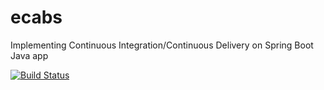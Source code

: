 # ecabs
Implementing Continuous Integration/Continuous Delivery on Spring Boot Java app

[![Build Status](https://travis-ci.com/EgorAvilov/ecabs.svg?branch=master)](https://travis-ci.com/EgorAvilov/ecabs)
